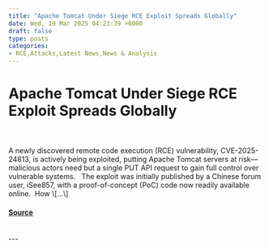 ```yaml
---
title: "Apache Tomcat Under Siege RCE Exploit Spreads Globally"
date: Wed, 19 Mar 2025 04:23:39 +0000
draft: false
type: posts
categories: 
- RCE,Attacks,Latest News,News & Analysis
---
```

# Apache Tomcat Under Siege RCE Exploit Spreads Globally

<br/>

<br/>
A newly discovered remote code execution (RCE) vulnerability, CVE-2025-24813, is actively being exploited, putting Apache Tomcat servers at risk—malicious actors need but a single PUT API request to gain full control over vulnerable systems.   The exploit was initially published by a Chinese forum user, iSee857, with a proof-of-concept (PoC) code now readily available online.  How \[...\]

#### [Source](https://informationsecuritybuzz.com/apache-tomcat-rce-exploit-spreads-glob/)

<br/>
---
